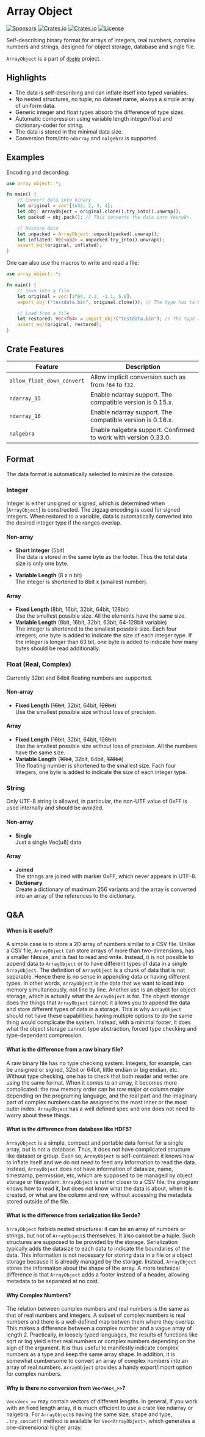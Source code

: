Array Object
============
[![Sponsors](https://img.shields.io/badge/offer-Coffee-red?style=flat-square)](https://github.com/sponsors/YShoji-HEP)
[![Crates.io](https://img.shields.io/crates/v/array-object?style=flat-square)](https://crates.io/crates/array-object)
[![Crates.io](https://img.shields.io/crates/d/array-object?style=flat-square)](https://crates.io/crates/array-object)
[![License](https://img.shields.io/badge/license-Apache%202.0-blue?style=flat-square)](https://github.com/YShoji-HEP/ArrayObject/blob/main/LICENSE.txt)

Self-describing binary format for arrays of integers, real numbers, complex numbers and strings, designed for object storage, database and single file.

`ArrayObject` is a part of [`dbgbb`](https://github.com/YShoji-HEP/dbgbb) project.

Highlights
----------
* The data is self-describing and can inflate itself into typed variables.
* No nested structures, no tuple, no dataset name, always a simple array of uniform data.
* Generic integer and float types absorb the difference of type sizes.
* Automatic compression using variable length integer/float and dictionary-coder for string.
* The data is stored in the minimal data size.
* Conversion from/into `ndarray` and `nalgebra` is supported.

Examples
--------
Encoding and decording:
```rust
use array_object::*;

fn main() {
    // Convert data into binary
    let original = vec![1u32, 2, 3, 4];
    let obj: ArrayObject = original.clone().try_into().unwrap();
    let packed = obj.pack(); // This converts the data into Vec<u8>.

    // Restore data
    let unpacked = ArrayObject::unpack(packed).unwrap();
    let inflated: Vec<u32> = unpacked.try_into().unwrap();
    assert_eq!(original, inflated);
}
```

One can also use the macros to write and read a file:
```rust
use array_object::*;

fn main() {
    // Save into a file
    let original = vec![1f64, 2.2, -1.1, 5.6];
    export_obj!("testdata.bin", original.clone()); // The type has to be known at this point.

    // Load from a file
    let restored: Vec<f64> = import_obj!("testdata.bin"); // The type annotation is required.
    assert_eq!(original, restored);
}
```

Crate Features
--------------
|Feature|Description|
|-|-|
|`allow_float_down_convert`|Allow implicit conversion such as from `f64` to `f32`.|
|`ndarray_15`|Enable ndarray support. The compatible version is 0.15.x.|
|`ndarray_16`|Enable ndarray support. The compatible version is 0.16.x.|
|`nalgebra`|Enable nalgebra support. Confirmed to work with version 0.33.0.|

Format
------
The data format is automatically selected to minimize the datasize.
### Integer
Integer is either unsigned or signed, which is determined when [`ArrayObject`] is constructed. The zigzag encoding is used for signed integers. When restored to a variable, data is automatically converted into the desired integer type if the ranges overlap.
#### Non-array
* **Short Integer** (5bit)<br />
The data is stored in the same byte as the footer. Thus the total data size is only one byte.

* **Variable Length** (8 x n bit)<br />
The integer is shortened to 8bit x (smallest number).

#### Array
* **Fixed Length** (8bit, 16bit, 32bit, 64bit, 128bit)<br />
Use the smallest possible size.
All the elements have the same size.
* **Variable Length** (8bit, 16bit, 32bit, 63bit, 64-128bit variable)<br />
The integer is shortened to the smallest possible size. Each four integers, one byte is added to indicate the size of each integer type. If the integer is longer than 63 bit, one byte is added to indicate how many bytes should be read additionally.

### Float (Real, Complex)<br />
Currently 32bit and 64bit floating numbers are supported.
#### Non-array
* **Fixed Length** (~~16bit~~, 32bit, 64bit, ~~128bit~~)<br />
Use the smallest possible size without loss of precision.
#### Array
* **Fixed Length** (~~16bit~~, 32bit, 64bit, ~~128bit~~)<br />
Use the smallest possible size without loss of precision. All the numbers have the same size.
* **Variable Length** (~~16bit~~, 32bit, 64bit, ~~128bit~~)<br />
The floating number is shortened to the smallest size. Fach four integers, one byte is added to indicate the size of each integer type.

### String
Only UTF-8 string is allowed, in particular, the non-UTF value of 0xFF is used internally and should be avoided.
#### Non-array
* **Single**<br />
Just a single Vec[u8] data
#### Array
* **Joined**<br />
The strings are joined with marker 0xFF, which never appears in UTF-8.
* **Dictionary**<br />
Create a dictionary of maximum 256 variants and the array is converted into an array of the references to the dictionary.

Q&A
--------------
#### When is it useful?
A simple case is to store a 2D array of numbers similar to a CSV file. Unlike a CSV file, `ArrayObject` can store arrays of more than two-dimensions, has a smaller filesize, and is fast to read and write.
Instead, it is not possible to append data to `ArrayObject` or to have different types of data in a single `ArrayObject`. The definition of `ArrayObject` is a chunk of data that is not separable. Hence there is no sense in appending data or having different types. In other words, `ArrayObject` is the data that we want to load into memory simultaneously, not line by line.
Another use is an object for object storage, which is actually what the `ArrayObject` is for. The object storage does the things that `ArrayObject` cannot: it allows you to append the data and store different types of data in a storage. This is why `ArrayObject` should not have these capabilities: having multiple options to do the same thing would complicate the system.
Instead, with a minimal footer, it does what the object storage cannot: type abstraction, forced type checking and type-dependent compression.

#### What is the difference from a raw binary file?
A raw binary file has no type checking system. Integers, for example, can be unsigned or signed, 32bit or 64bit, little endian or big endian, etc. Without type checking, one has to check that both reader and writer are using the same format.
When it comes to an array, it becomes more complicated: the raw memory order can be row major or column major depending on the programing language, and the real part and the imaginary part of complex numbers can be assigned to the most inner or the most outer index.
`ArrayObject` has a well defined spec and one does not need to worry about these things.

#### What is the difference from database like HDF5?
`ArrayObject` is a simple, compact and portable data format for a single array, but is not a database. Thus, it does not have complicated structure like dataset or group. Even so, `ArrayObject` is self-contained: it knows how to inflate itself and we do not need to feed any information to read the data.
Instead, `ArrayObject` does not have information of datasize, name, timestamp, permission, etc, which are supposed to be managed by object storage or filesystem. `ArrayObject` is rather closer to a CSV file: the program knows how to read it, but does not know what the data is about, when it is created, or what are the column and row, without accessing the metadata stored outside of the file.

#### What is the difference from serialization like Serde?
`ArrayObject` forbids nested structures: it can be an array of numbers or strings, but not of `ArrayObject`s themselves. It also cannot be a tuple. Such structures are supposed to be provided by the storage.
Serialization typically adds the datasize to each data to indicate the boundaries of the data. This information is not necessary for storing data in a file or a object storage because it is already managed by the storage. Instead, `ArrayObject` stores the information about the shape of the array.
A more technical difference is that `ArrayObject` adds a footer instead of a header, allowing metadata to be separated at no cost.

#### Why Complex Numbers?
The relation between complex numbers and real numbers is the same as that of real numbers and integers. A subset of complex numbers is real numbers and there is a well-defined map betwen them where they overlap. This makes a difference between a complex number and a vague array of length 2.
Practically, in loosely typed languages, the results of functions like sqrt or log yield either real numbers or complex numbers depending on the sign of the argument. It is thus useful to manifestly indicate complex numbers as a type and keep the same array shape.
In addition, it is somewhat cumbersome to convert an array of complex numbers into an array of real numbers. `ArrayObject` provides a handy export/import option for complex numbers.

#### Why is there no conversion from `Vec<Vec<_>>`?
`Vec<Vec<_>>` may contain vectors of different lengths.
In general, if you work with an fixed length array, it is much efficient to use a crate like ndarray or nalgebra.
For `ArrayObject`s having the same size, shape and type, `.try_concat()` method is available for `Vec<ArrayObject>`, which generates a one-dimensional higher array.